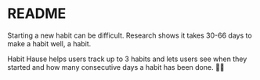 # README

Starting a new habit can be difficult. Research shows it takes 30-66 days to make a habit well, a habit. 

Habit Hause helps users track up to 3 habits and lets users see when they started and how many consecutive days a habit has been done.
🐰🥕 